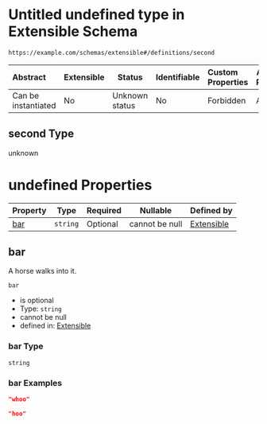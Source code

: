 # Untitled undefined type in Extensible Schema

```txt
https://example.com/schemas/extensible#/definitions/second
```




| Abstract            | Extensible | Status         | Identifiable | Custom Properties | Additional Properties | Access Restrictions | Defined In                                                                                     |
| :------------------ | ---------- | -------------- | ------------ | :---------------- | --------------------- | ------------------- | ---------------------------------------------------------------------------------------------- |
| Can be instantiated | No         | Unknown status | No           | Forbidden         | Allowed               | none                | [extensible.schema.json\*](../generated-schemas/extensible.schema.json "open original schema") |

## second Type

unknown

# undefined Properties

| Property    | Type     | Required | Nullable       | Defined by                                                                                                                             |
| :---------- | -------- | -------- | -------------- | :------------------------------------------------------------------------------------------------------------------------------------- |
| [bar](#bar) | `string` | Optional | cannot be null | [Extensible](deepextending-allof-0-properties-bar.md "https&#x3A;//example.com/schemas/extensible#/definitions/second/properties/bar") |

## bar

A horse walks into it.


`bar`

-   is optional
-   Type: `string`
-   cannot be null
-   defined in: [Extensible](deepextending-allof-0-properties-bar.md "https&#x3A;//example.com/schemas/extensible#/definitions/second/properties/bar")

### bar Type

`string`

### bar Examples

```json
"whoo"
```

```json
"hoo"
```
